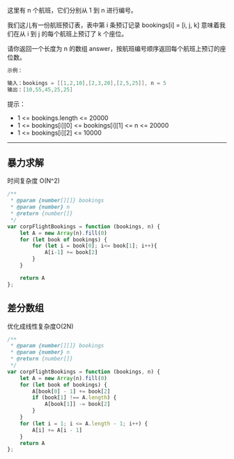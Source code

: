 这里有 n 个航班，它们分别从 1 到 n 进行编号。

我们这儿有一份航班预订表，表中第 i 条预订记录 bookings[i] = [i, j, k] 意味着我们在从 i 到 j 的每个航班上预订了 k 个座位。

请你返回一个长度为 n 的数组 answer，按航班编号顺序返回每个航班上预订的座位数。

```cpp
示例：

输入：bookings = [[1,2,10],[2,3,20],[2,5,25]], n = 5
输出：[10,55,45,25,25]
```

提示：

- 1 <= bookings.length <= 20000
- 1 <= bookings[i][0] <= bookings[i][1] <= n <= 20000
- 1 <= bookings[i][2] <= 10000

---

## 暴力求解

时间复杂度 O(N^2)

```javascript
/**
 * @param {number[][]} bookings
 * @param {number} n
 * @return {number[]}
 */
var corpFlightBookings = function (bookings, n) {
    let A = new Array(n).fill(0)
    for (let book of bookings) {
        for (let i = book[0]; i<= book[1]; i++){
            A[i-1] += book[2]
        }
    }

    return A
};

```

## 差分数组

优化成线性复杂度O(2N)

```javascript
/**
 * @param {number[][]} bookings
 * @param {number} n
 * @return {number[]}
 */
var corpFlightBookings = function (bookings, n) {
    let A = new Array(n).fill(0)
    for (let book of bookings) {
        A[book[0] - 1] += book[2]
        if (book[1] !== A.length) {
            A[book[1]] -= book[2]
        }
    }
    for (let i = 1; i <= A.length - 1; i++) {
        A[i] += A[i - 1]
    }
    return A
};
```
